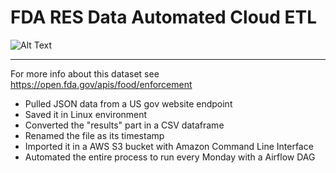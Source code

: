 # FDA RES Data Automated Cloud ETL 


![Alt Text](https://i.imgur.com/PUJwTjV.png)

--------------------

For more info about this dataset see https://open.fda.gov/apis/food/enforcement  

- Pulled JSON data from a US gov website endpoint
- Saved it in Linux environment
- Converted the "results" part in a CSV dataframe
- Renamed the file as its timestamp
- Imported it in a AWS S3 bucket with Amazon Command Line Interface
- Automated the entire process to run every Monday with a Airflow DAG   



